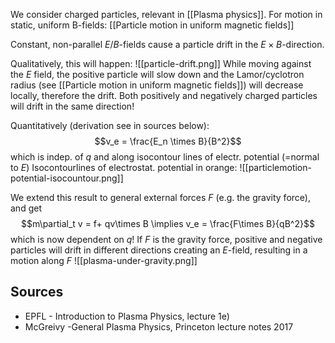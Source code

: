 
We consider charged particles, relevant in [[Plasma physics]].
For motion in static, uniform B-fields: [[Particle motion in uniform magnetic fields]]

Constant, non-parallel $E/B$-fields cause a particle drift in the $E\times B$-direction.

Qualitatively, this will happen:
![[particle-drift.png]]
While moving against the $E$ field, the positive particle will slow down and the Lamor/cyclotron radius (see [[Particle motion in uniform magnetic fields]]) will decrease locally, therefore the drift. Both positively and negatively charged particles will drift in the same direction!

Quantitatively (derivation see in sources below):
$$v_e = \frac{E_n \times B}{B^2}$$
which is indep. of $q$ and along isocontour lines of electr. potential (=normal to $E$)
Isocontourlines of electrostat. potential in orange:
![[particlemotion-potential-isocountour.png]]

We extend this result to general external forces $F$ (e.g. the gravity force), and get $$m\partial_t v = f+ qv\times B \implies v_e = \frac{F\times B}{qB^2}$$ which is now dependent on $q$! If $F$ is the gravity force, positive and negative particles will drift in different directions creating an $E$-field, resulting in a motion along $F$
![[plasma-under-gravity.png]]

## Sources
- EPFL - Introduction to Plasma Physics, lecture 1e)
- McGreivy -General Plasma Physics, Princeton lecture notes 2017